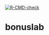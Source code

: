<!-- badges: start -->
  [![R-CMD-check](https://github.com/willewiik/bonuslab/actions/workflows/R-CMD-check.yaml/badge.svg)](https://github.com/willewiik/bonuslab/actions/workflows/R-CMD-check.yaml)
  <!-- badges: end -->
# bonuslab
